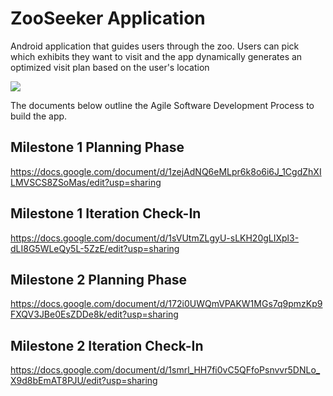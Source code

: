 # ZooSeeker Application
Android application that guides users through the zoo. Users can pick which exhibits they want to visit and the app dynamically generates an optimized visit plan based on the user's location

<img src=http://g.recordit.co/ARcgKIOOhZ.gif>

The documents below outline the Agile Software Development Process to build the app.

## Milestone 1 Planning Phase
https://docs.google.com/document/d/1zejAdNQ6eMLpr6k8o6i6J_1CgdZhXILMVSCS8ZSoMas/edit?usp=sharing

## Milestone 1 Iteration Check-In
https://docs.google.com/document/d/1sVUtmZLgyU-sLKH20gLIXpl3-dLI8G5WLeQy5L-5ZzE/edit?usp=sharing

## Milestone 2 Planning Phase
https://docs.google.com/document/d/172i0UWQmVPAKW1MGs7q9pmzKp9FXQV3JBe0EsZDDe8k/edit?usp=sharing

## Milestone 2 Iteration Check-In
https://docs.google.com/document/d/1smrl_HH7fi0vC5QFfoPsnvvr5DNLo_X9d8bEmAT8PJU/edit?usp=sharing

